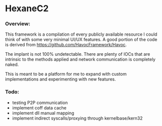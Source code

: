 # HexaneC2
### Overview:
This framework is a compilation of every publicly available resource I could think of with some very minimal UI/UX features. A good portion of the code is derived from https://github.com/HavocFramework/Havoc.

The implant is not 100% undetectable. There are plenty of IOCs that are intrinsic to the methods applied and network communication is completely naked.

This is meant to be a platform for me to expand with custom implementations and experimenting with new features.

### Todo:
- testing P2P communication
- implement coff data cache
- implement dll manual mapping
- implement indirect syscalls/proxying through kernelbase/kern32
